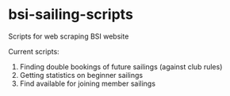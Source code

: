 # bsi-sailing-scripts
Scripts for web scraping BSI website

Current scripts:
1. Finding double bookings of future sailings (against club rules)
2. Getting statistics on beginner sailings
3. Find available for joining member sailings

